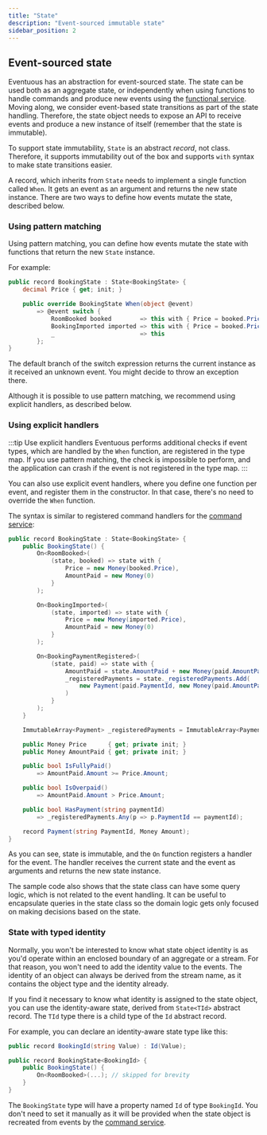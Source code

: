 ```yaml
---
title: "State"
description: "Event-sourced immutable state"
sidebar_position: 2
---
```


## Event-sourced state

Eventuous has an abstraction for event-sourced state. The state can be used both as an aggregate state, or independently when using functions to handle commands and produce new events using the [functional service](../application/func-service.md). Moving along, we consider event-based state transitions as part of the state handling. Therefore, the state object needs to expose an API to receive events and produce a new instance of itself (remember that the state is immutable).

To support state immutability, `State` is an abstract _record_, not class. Therefore, it supports immutability out of the box and supports `with` syntax to make state transitions easier.

A record, which inherits from `State` needs to implement a single function called `When`. It gets an event as an argument and returns the new state instance. There are two ways to define how events mutate the state, described below.

### Using pattern matching

Using pattern matching, you can define how events mutate the state with functions that return the new `State` instance.

For example:

```csharp title="BookingState.cs"
public record BookingState : State<BookingState> {
    decimal Price { get; init; }

    public override BookingState When(object @event)
        => @event switch {
            RoomBooked booked        => this with { Price = booked.Price },
            BookingImported imported => this with { Price = booked.Price },
            _                        => this
        };
}
```

The default branch of the switch expression returns the current instance as it received an unknown event. You might decide to throw an exception there.

Although it is possible to use pattern matching, we recommend using explicit handlers, as described below.

### Using explicit handlers

:::tip Use explicit handlers
Eventuous performs additional checks if event types, which are handled by the `When` function, are registered in the type map. If you use pattern matching, the check is impossible to perform, and the application can crash if the event is not registered in the type map.
:::

You can also use explicit event handlers, where you define one function per event, and register them in the constructor. In that case, there's no need to override the `When` function.

The syntax is similar to registered command handlers for the [command service](../application):

```csharp title="BookingState.cs"
public record BookingState : State<BookingState> {
    public BookingState() {
        On<RoomBooked>(
            (state, booked) => state with {
                Price = new Money(booked.Price),
                AmountPaid = new Money(0)
            }
        );

        On<BookingImported>(
            (state, imported) => state with {
                Price = new Money(imported.Price),
                AmountPaid = new Money(0)
            }
        );

        On<BookingPaymentRegistered>(
            (state, paid) => state with {
                AmountPaid = state.AmountPaid + new Money(paid.AmountPaid),
                _registeredPayments = state._registeredPayments.Add(
                    new Payment(paid.PaymentId, new Money(paid.AmountPaid))
                )
            }
        );
    }

    ImmutableArray<Payment> _registeredPayments = ImmutableArray<Payment>.Empty;

    public Money Price      { get; private init; }
    public Money AmountPaid { get; private init; }

    public bool IsFullyPaid()
        => AmountPaid.Amount >= Price.Amount;

    public bool IsOverpaid()
        => AmountPaid.Amount > Price.Amount;

    public bool HasPayment(string paymentId)
        => _registeredPayments.Any(p => p.PaymentId == paymentId);

    record Payment(string PaymentId, Money Amount);
}
```

As you can see, state is immutable, and the `On` function registers a handler for the event. The handler receives the current state and the event as arguments and returns the new state instance.

The sample code also shows that the state class can have some query logic, which is not related to the event handling. It can be useful to encapsulate queries in the state class so the domain logic gets only focused on making decisions based on the state.

### State with typed identity

Normally, you won't be interested to know what state object identity is as you'd operate within an enclosed boundary of an aggregate or a stream. For that reason, you won't need to add the identity value to the events. The identity of an object can always be derived from the stream name, as it contains the object type and the identity already.

If you find it necessary to know what identity is assigned to the state object, you can use the identity-aware state, derived from `State<TId>` abstract record. The `TId` type there is a child type of the `Id` abstract record.

For example, you can declare an identity-aware state type like this:

```csharp
public record BookingId(string Value) : Id(Value);

public record BookingState<BookingId> {
    public BookingState() {
        On<RoomBooked>(...); // skipped for brevity
    }
}
```

The `BookingState` type will have a property named `Id` of type `BookingId`. You don't need to set it manually as it will be provided when the state object is recreated from events by the [command service](../application/app-service.md).